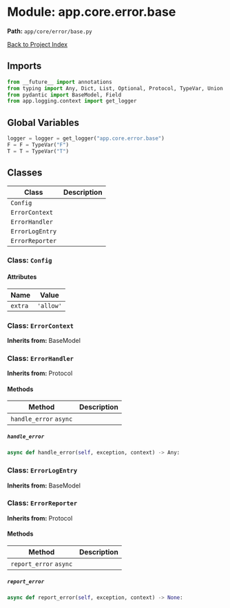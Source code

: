 # Module: app.core.error.base

**Path:** `app/core/error/base.py`

[Back to Project Index](../../../../index.md)

## Imports
```python
from __future__ import annotations
from typing import Any, Dict, List, Optional, Protocol, TypeVar, Union
from pydantic import BaseModel, Field
from app.logging.context import get_logger
```

## Global Variables
```python
logger = logger = get_logger("app.core.error.base")
F = F = TypeVar("F")
T = T = TypeVar("T")
```

## Classes

| Class | Description |
| --- | --- |
| `Config` |  |
| `ErrorContext` |  |
| `ErrorHandler` |  |
| `ErrorLogEntry` |  |
| `ErrorReporter` |  |

### Class: `Config`

#### Attributes

| Name | Value |
| --- | --- |
| `extra` | `'allow'` |

### Class: `ErrorContext`
**Inherits from:** BaseModel

### Class: `ErrorHandler`
**Inherits from:** Protocol

#### Methods

| Method | Description |
| --- | --- |
| `handle_error` `async` |  |

##### `handle_error`
```python
async def handle_error(self, exception, context) -> Any:
```

### Class: `ErrorLogEntry`
**Inherits from:** BaseModel

### Class: `ErrorReporter`
**Inherits from:** Protocol

#### Methods

| Method | Description |
| --- | --- |
| `report_error` `async` |  |

##### `report_error`
```python
async def report_error(self, exception, context) -> None:
```
